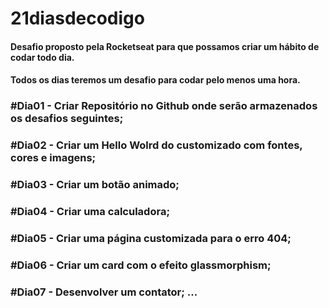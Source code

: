 # 21diasdecodigo

#### Desafio proposto pela Rocketseat para que possamos criar um hábito de codar todo dia.
#### Todos os dias teremos um desafio para codar pelo menos uma hora.

### #Dia01 - Criar Repositório no Github onde serão armazenados os desafios seguintes;
### #Dia02 - Criar um Hello Wolrd do customizado com fontes, cores e imagens;
### #Dia03 - Criar um botão animado;
### #Dia04 - Criar uma calculadora;
### #Dia05 - Criar uma página customizada para o erro 404;
### #Dia06 - Criar um card com o efeito glassmorphism;
### #Dia07 - Desenvolver um contator; ...